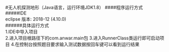 #无人机探测地形（Java语言，运行环境JDK1.8）
####程序运行方式  
#####IDE  
eclipse 版本: 2018-12 (4.10.0)  
######具体运行方式  
1.IDE中导入项目  
2.进入项目根路径下的com.anwar.main包
3.进入RunnerClass类运行即可启动项目
4.在控制台按照题目要求输入测试数据按回车键可以看到运行结果

